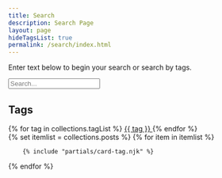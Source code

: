 ```yaml
---
title: Search
description: Search Page
layout: page
hideTagsList: true
permalink: /search/index.html
---
```


Enter text below to begin your search or search by tags.

<input type="text" id="search" autocomplete="off" placeholder="Search..." />
<ul id="results"></ul>
<script src="/assets/scripts/search.js" async defer></script>

## Tags
<div class="taglist | mt-s-m cluster">
  {% for tag in collections.tagList %}
    <a href="/tags/{{ tag }}" class="button"> {{ tag }} </a>
  {% endfor %}
</div>

<custom-masonry layout="50-50">
  {% set itemlist = collections.posts %}
  {% for item in itemlist %}

		{% include "partials/card-tag.njk" %}
  {% endfor %}
</custom-masonry>

